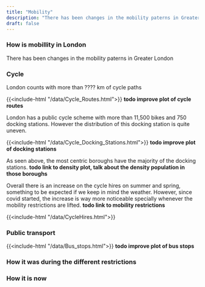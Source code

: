 ```yaml
---
title: "Mobility"
description: "There has been changes in the mobility paterns in Greater London"
draft: false
---
```

### How is mobillity in London

There has been changes in the mobility paterns in Greater London

### Cycle
London counts with more than ???? km of cycle paths

{{<include-html "/data/Cycle_Routes.html">}}
**todo improve plot of cycle routes**


London has a public cycle scheme with more than 11,500 bikes and 750 docking stations. However the distribution of this docking station is quite uneven.

{{<include-html "/data/Cycle_Docking_Stations.html">}}
**todo improve plot of docking stations**

As seen above, the most centric boroughs have the majority of the docking stations. **todo link to density plot, talk about the density population in those boroughs**

Overall there is an increase on the cycle hires on summer and spring, something to be expected if we keep in mind the weather. However, since covid started, the increase is way more noticeable specially whenever the mobility restrictions are lifted. **todo link to mobility restrictions**

{{<include-html "/data/CycleHires.html">}}


### Public transport

{{<include-html "/data/Bus_stops.html">}}
**todo improve plot of bus stops**










### How it was during the different restrictions

### How it is now

